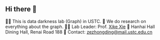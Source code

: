 ## Hi there 👋

🙋‍♀️ This is data darkness lab (Graph) in USTC.
🌈 We do research on everything about the graph.
👩‍💻 Lab Leader: Prof. [Xike Xie](http://staff.ustc.edu.cn/~xkxie/index-en.html)
🍿 Hanhai Hall Dining Hall, Renai Road 188
🧙 Contact: zezhongding@mail.ustc.edu.cn

